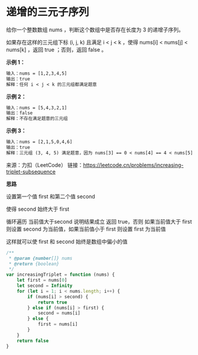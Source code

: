 # 递增的三元子序列

给你一个整数数组 nums ，判断这个数组中是否存在长度为 3 的递增子序列。

如果存在这样的三元组下标 (i, j, k) 且满足 i < j < k ，使得 nums[i] < nums[j] < nums[k] ，返回 true ；否则，返回 false 。

**示例 1：**

```tex
输入：nums = [1,2,3,4,5]
输出：true
解释：任何 i < j < k 的三元组都满足题意
```

**示例 2：**

```tex
输入：nums = [5,4,3,2,1]
输出：false
解释：不存在满足题意的三元组
```

**示例 3：**

```tex
输入：nums = [2,1,5,0,4,6]
输出：true
解释：三元组 (3, 4, 5) 满足题意，因为 nums[3] == 0 < nums[4] == 4 < nums[5] == 6
```



来源：力扣（LeetCode）
链接：https://leetcode.cn/problems/increasing-triplet-subsequence

**思路**

设置第一个值 first 和第二个值 second

使得 second 始终大于 first 

循环遍历 当前值大于second 说明结果成立 返回 true，否则 如果当前值大于 first 则设置 second 为当前值，如果当前值小于 first 则设置 first 为当前值

这样就可以使 first 和 second 始终是数组中偏小的值

```js
/**
 * @param {number[]} nums
 * @return {boolean}
 */
var increasingTriplet = function (nums) {
	let first = nums[0]
	let second = Infinity
	for (let i = 1; i < nums.length; i++) {
		if (nums[i] > second) {
			return true
		} else if (nums[i] > first) {
			second = nums[i]
		} else {
			first = nums[i]
		}
	}
	return false
}
```

